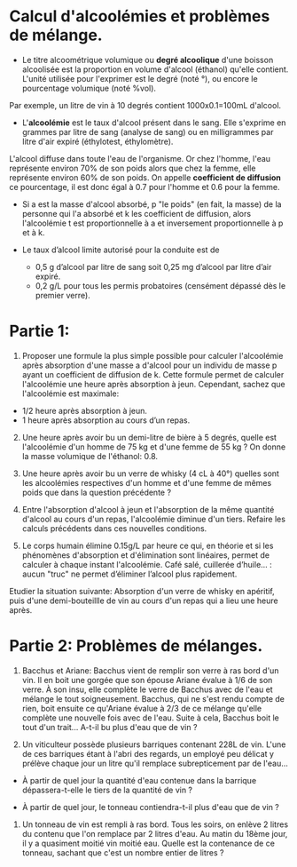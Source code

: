 Calcul d'alcoolémies et problèmes de mélange.
============================================

- Le titre alcoométrique volumique ou **degré alcoolique** d'une boisson alcoolisée est la proportion en volume d'alcool (éthanol) qu'elle contient. L'unité utilisée pour l'exprimer est le degré (noté °), ou encore le pourcentage volumique (noté %vol).

Par exemple, un litre de vin à 10 degrés contient 1000x0.1=100mL d'alcool.

- L'**alcoolémie** est le taux d'alcool présent dans le sang. Elle s'exprime en grammes par litre de sang (analyse de sang) ou en milligrammes par litre d'air expiré (éthylotest, éthylomètre).

L'alcool diffuse dans toute l'eau de l'organisme. Or chez l'homme, l'eau représente environ 70% de son poids alors que chez la femme, elle représente environ 60% de son poids.
On appelle **coefficient de diffusion** ce pourcentage, il est donc égal à 0.7 pour l'homme et 0.6 pour la femme.

- Si a est la masse d'alcool absorbé, p "le poids" (en fait, la masse) de la personne qui l'a absorbé et k les coefficient de diffusion, alors l'alcoolémie t est proportionnelle à a et inversement proportionnelle à p et à k.

- Le taux d’alcool limite autorisé pour la conduite est de
  - 0,5 g d’alcool par litre de sang soit 0,25 mg d’alcool par litre d’air expiré.
  - 0,2 g/L pour tous les permis probatoires (censément dépassé dès le premier verre).

Partie 1:
=========

1. Proposer une formule la plus simple possible pour calculer l'alcoolémie après absorption d'une masse a d'alcool pour un individu de masse p ayant un coefficient de diffusion de k.
  Cette formule permet de calculer l'alcoolémie une heure après absorption à jeun. Cependant, sachez que l'alcoolémie est maximale:
  - 1/2 heure après absorption à jeun.
  - 1 heure après absorption au cours d’un repas.


2. Une heure après avoir bu un demi-litre de bière à 5 degrés, quelle est l'alcoolémie d'un homme de 75 kg et d'une femme de 55 kg ? On donne la masse volumique de l'éthanol: 0.8.

1. Une heure après avoir bu un verre de whisky (4 cL à 40°) quelles sont les alcoolémies respectives d'un homme et d'une femme de mêmes poids que dans la question précédente ?

1. Entre l'absorption d'alcool à jeun et l'absorption de la même quantité d'alcool au cours d'un repas, l'alcoolémie diminue d'un tiers. Refaire les calculs précédents dans ces nouvelles conditions.

1. Le corps humain élimine 0.15g/L par heure ce qui, en théorie et si les phénomènes d'absorption et d'élimination sont linéaires, permet de calculer à chaque instant l'alcoolémie. Café salé, cuillerée d’huile... : aucun "truc" ne permet d’éliminer l’alcool plus rapidement.

  Etudier la situation suivante:
  Absorption d'un verre de whisky en apéritif, puis d'une demi-bouteillle de vin au cours d'un repas qui a lieu une heure après.

Partie 2: Problèmes de mélanges.
===============================

1. Bacchus et Ariane:
Bacchus vient de remplir son verre à ras bord d'un vin. Il en boit une gorgée que son épouse Ariane évalue à 1/6 de son verre. À son insu, elle complète le verre de Bacchus avec de l'eau et mélange le tout soigneusement. Bacchus, qui ne s'est rendu compte de rien, boit ensuite ce qu'Ariane évalue à 2/3 de ce mélange qu'elle complète une nouvelle fois avec de l'eau. Suite à cela, Bacchus boit le tout d'un trait...
  A-t-il bu plus d'eau que de vin ?

1. Un viticulteur possède plusieurs barriques contenant 228L de vin. L'une de ces barriques étant à l'abri des regards, un employé peu délicat y prélève chaque jour un litre qu'il remplace subrepticement par de l'eau...

  - À partir de quel jour la quantité d'eau contenue dans la barrique dépassera-t-elle le tiers de la quantité de vin ?

  - À partir de quel jour, le tonneau contiendra-t-il plus d'eau que de vin ?

1. Un tonneau de vin est rempli à ras bord. Tous les soirs, on enlève 2 litres du contenu que l'on remplace par 2 litres d'eau. Au matin du 18ème jour, il y a quasiment moitié vin moitié eau. Quelle est la contenance de ce tonneau, sachant que c'est un nombre entier de litres ?  
